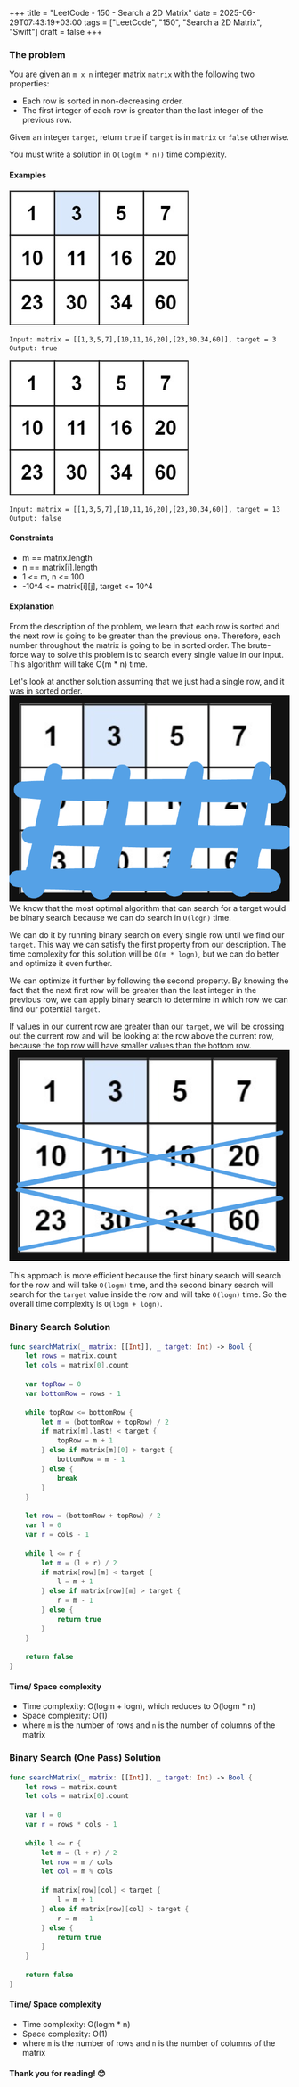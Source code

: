 +++
title = "LeetCode - 150 - Search a 2D Matrix"
date = 2025-06-29T07:43:19+03:00
tags = ["LeetCode", "150", "Search a 2D Matrix", "Swift"]
draft = false
+++

### The problem

You are given an `m x n` integer matrix `matrix` with the following two properties:

* Each row is sorted in non-decreasing order.
* The first integer of each row is greater than the last integer of the previous row.

Given an integer `target`, return `true` if `target` is in `matrix` or `false` otherwise.

You must write a solution in `O(log(m * n))` time complexity.

#### Examples

![alt image](images/mat.jpg#center)

```
Input: matrix = [[1,3,5,7],[10,11,16,20],[23,30,34,60]], target = 3  
Output: true  
```

![alt image](images/mat2.jpg#center)

```
Input: matrix = [[1,3,5,7],[10,11,16,20],[23,30,34,60]], target = 13  
Output: false  
```

#### Constraints

* m == matrix.length
* n == matrix\[i].length
* 1 <= m, n <= 100
* -10^4 <= matrix\[i]\[j], target <= 10^4

#### Explanation

From the description of the problem, we learn that each row is sorted and the next row is going to be greater than the previous one. Therefore, each number throughout the matrix is going to be in sorted order.
The brute-force way to solve this problem is to search every single value in our input. This algorithm will take O(m \* n) time.

Let's look at another solution assuming that we just had a single row, and it was in sorted order.
![alt image](images/74.png#center)
We know that the most optimal algorithm that can search for a target would be binary search because we can do search in `O(logn)` time.

We can do it by running binary search on every single row until we find our `target`. This way we can satisfy the first property from our description. The time complexity for this solution will be `O(m * logn)`, but we can do better and optimize it even further.

We can optimize it further by following the second property. By knowing the fact that the next first row will be greater than the last integer in the previous row, we can apply binary search to determine in which row we can find our potential `target`.

If values in our current row are greater than our `target`, we will be crossing out the current row and will be looking at the row above the current row, because the top row will have smaller values than the bottom row.
![alt image](images/74-1.png#center)

This approach is more efficient because the first binary search will search for the row and will take `O(logm)` time, and the second binary search will search for the `target` value inside the row and will take `O(logn)` time. So the overall time complexity is `O(logm + logn)`.

### Binary Search Solution

```swift
func searchMatrix(_ matrix: [[Int]], _ target: Int) -> Bool {  
    let rows = matrix.count  
    let cols = matrix[0].count  

    var topRow = 0  
    var bottomRow = rows - 1  

    while topRow <= bottomRow {  
        let m = (bottomRow + topRow) / 2  
        if matrix[m].last! < target {  
            topRow = m + 1  
        } else if matrix[m][0] > target {  
            bottomRow = m - 1  
        } else {  
            break  
        }  
    }  

    let row = (bottomRow + topRow) / 2  
    var l = 0  
    var r = cols - 1  

    while l <= r {  
        let m = (l + r) / 2  
        if matrix[row][m] < target {  
            l = m + 1  
        } else if matrix[row][m] > target {  
            r = m - 1  
        } else {  
            return true  
        }  
    }  

    return false  
}  
```

#### Time/ Space complexity

* Time complexity:  O(logm + logn), which reduces to O(logm \* n)
* Space complexity: O(1)
* where `m` is the number of rows and `n` is the number of columns of the matrix

### Binary Search (One Pass) Solution

```swift
func searchMatrix(_ matrix: [[Int]], _ target: Int) -> Bool {  
    let rows = matrix.count  
    let cols = matrix[0].count  

    var l = 0  
    var r = rows * cols - 1  

    while l <= r {  
        let m = (l + r) / 2  
        let row = m / cols  
        let col = m % cols  

        if matrix[row][col] < target {  
            l = m + 1  
        } else if matrix[row][col] > target {  
            r = m - 1  
        } else {  
            return true  
        }  
    }  

    return false  
}  
```

#### Time/ Space complexity

* Time complexity:  O(logm \* n)
* Space complexity: O(1)
* where `m` is the number of rows and `n` is the number of columns of the matrix

#### Thank you for reading! 😊
